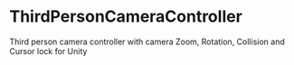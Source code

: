 # ThirdPersonCameraController
Third person camera controller with camera Zoom, Rotation, Collision and Cursor lock for Unity
